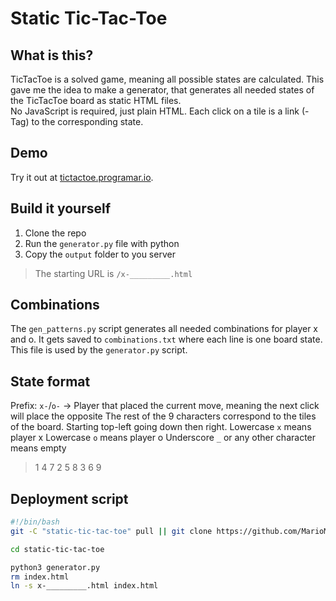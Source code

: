 # Static Tic-Tac-Toe

## What is this?

TicTacToe is a solved game, meaning all possible states are calculated. This gave me the idea to make a generator, that generates all needed states of the TicTacToe board as static HTML files.  
No JavaScript is required, just plain HTML. Each click on a tile is a link (<a>-Tag) to the corresponding state.


## Demo

Try it out at [tictactoe.programar.io](https://tictactoe.programar.io).


## Build it yourself

1. Clone the repo
2. Run the `generator.py` file with python
3. Copy the `output` folder to you server

> The starting URL is `/x-_________.html`


## Combinations

The `gen_patterns.py` script generates all needed combinations for player x and o. It gets saved to `combinations.txt` where each line is one board state. This file is used by the `generator.py` script.

## State format

Prefix: `x-`/`o-` -> Player that placed the current move, meaning the next click will place the opposite
The rest of the 9 characters correspond to the tiles of the board. Starting top-left going down then right.
Lowercase `x` means player x
Lowercase `o` means player o
Underscore `_` or any other character means empty

> 1 4 7
> 2 5 8
> 3 6 9

## Deployment script

```sh
#!/bin/bash
git -C "static-tic-tac-toe" pull || git clone https://github.com/MarioMatschgi/static-tic-tac-toe

cd static-tic-tac-toe

python3 generator.py
rm index.html
ln -s x-_________.html index.html
```
